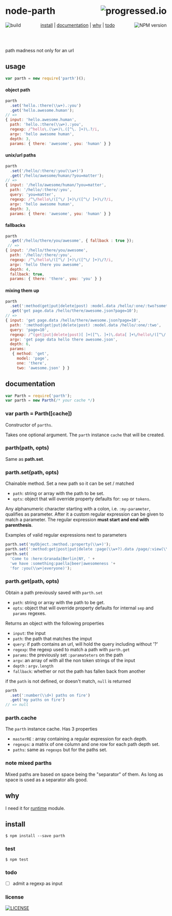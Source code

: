 # node-parth [<img alt="progressed.io" src="http://progressed.io/bar/85" align="right"/>](https://github.com/fehmicansaglam/progressed.io)

[<img alt="build" src="http://img.shields.io/travis/stringparser/node-parth/master.svg?style=flat-square" align="left"/>](https://travis-ci.org/stringparser/node-parth/builds)
[<img alt="NPM version" src="http://img.shields.io/npm/v/parth.svg?style=flat-square" align="right"/>](http://www.npmjs.org/package/parth)
<p align="center">
  <a href="#install">install</a> |
  <a href="#documentation">documentation</a> |
  <a href="#why">why</a> |
  <a href="#todo">todo</a>  
</p>
<br><br>

path madness not only for an url

## usage

```js
var parth = new require('parth')();
```
#### object path

```js
parth
  .set('hello.:there(\\w+).:you')
  .get('hello.awesome.human');
// =>
{ input: 'hello.awesome.human',
  path: 'hello.:there(\\w+).:you',
  regexp: /^hello\.(\w+)\.([^\. ]+)\.?/i,
  argv: 'hello awesome human',
  depth: 3,
  params: { there: 'awesome', you: 'human' } }
```

#### unix/url paths

```js
parth
  .set('/hello/:there/:you(\\w+)')
  .get('/hello/awesome/human/?you=matter');
// =>
{ input: '/hello/awesome/human/?you=matter',
  path: '/hello/:there/:you',
  query: 'you=matter',
  regexp: /^\/hello\/([^\/ ]+)\/([^\/ ]+)\/?/i,
  argv: 'hello awesome human',
  depth: 3,
  params: { there: 'awesome', you: 'human' } }

```

#### fallbacks

````js
parth
  .get('/hello/there/you/awesome', { fallback : true });
 // =>
{ input: '/hello/there/you/awesome',
  path: '/hello/:there/:you',
  regexp: /^\/hello\/([^\/ ]+)\/([^\/ ]+)\/?/i,
  argv: 'hello there you awesome',
  depth: 4,
  fallback: true,
  params: { there: 'there', you: 'you' } }
````

#### mixing them up

```js
parth
  .set(':method(get|put|delete|post) :model.data /hello/:one/:two?something')
  .get('get page.data /hello/there/awesome.json?page=10');
// =>
{ input: 'get page.data /hello/there/awesome.json?page=10',
  path: ':method(get|put|delete|post) :model.data /hello/:one/:two',
  query: 'page=10',
  regexp: /^(get|put|delete|post)[ ]+([^\. ]+)\.data[ ]+\/hello\/([^\/ ]+)\/([^\/ ]+)\/?/i,
  argv: 'get page data hello there awesome.json',
  depth: 6,
  params:
   { method: 'get',
     model: 'page',
     one: 'there',
     two: 'awesome.json' } }

```

## documentation

````js
var Parth = require('parth');
var parth = new Parth(/* your cache */)
````

### var parth = Parth([cache])

Constructor of `parths`.

Takes one optional argument. The `parth` instance `cache` that will be created.

### parth(path, opts)

Same as **path.set**.

### parth.set(path, opts)

Chainable method. Set a new path so it can be set / matched

- `path`: string or array with the path to be set.
- `opts`: object that will override property defaults for: `sep` or `tokens`.

Any alphanumeric character starting with a colon, i.e. `:my-parameter`, qualifies as parameter. After it a custom regular expression can be given to match a parameter. The regular expression **must start and end with parenthesis**.

Examples of valid regular expressions next to parameters
```js
parth.set('myObject.:method.:property(\\w+)');
parth.set(':method:get|post|put|delete :page(\\w+?).data /page/:view(\\d)/some');
parth.set(
  'Come to :here:Granada|Berlin|NY, ' +
  'we have :something:paella|beer|awesomeness '+
  'for :you(\\w+|everyone)');
```

### parth.get(path, opts)

Obtain a path previously saved with `parth.set`

- `path`: string or array with the path to be get.
- `opts`: object that will override property defaults for internal `sep` and `params` regexes.

Returns an object with the following properties

- `input`: the input
- `path`: the path that matches the imput
- `query`: if path contains an url, will hold the query including without '?'
- `regexp`: the regexp used to match a path with `parth.get`
- `params`: the previously set `:paramateters` on the path
- `argv`: an array of with all the non token strings of the input
- `depth` : `argv.length`
- `fallback`: whether or not the path has fallen back from another

if the `path` is not defined, or doesn't match, `null` is returned

```js
parth
  .set(':number(\\d+) paths on fire')
  .get('my paths on fire')
// => null
```

### parth.cache

The `parth` instance cache. Has 3 properties

 - `masterRE` : array containing a regular expression for each depth.
 - `regexps`: a matrix of one column and one row for each path depth set.
 - `paths`: same as `regexps` but for the paths set.

### note mixed parths

Mixed paths are based on space being the "separator" of them. As long as space is used as a separator alls good.

## why

I need it for [runtime](https://github.com/stringparser/runtime) module.

## install

    $ npm install --save parth

### test

    $ npm test

### todo

 - [ ] admit a regexp as input

### license

[<img alt="LICENSE" src="http://img.shields.io/npm/l/parth.svg?style=flat-square"/>](http://opensource.org/licenses/MIT)
